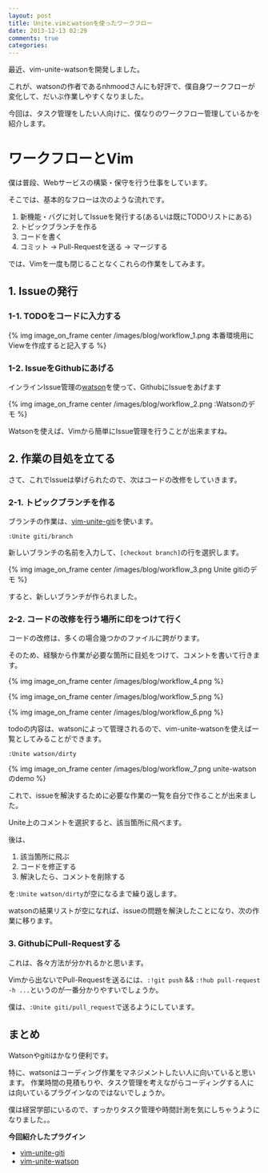 ```yaml
---
layout: post
title: Unite.vimとwatsonを使ったワークフロー
date: 2013-12-13 02:29
comments: true
categories:
---
```


最近、vim-unite-watsonを開発しました。

これが、watsonの作者であるnhmoodさんにも好評で、僕自身ワークフローが変化して、だいぶ作業しやすくなりました。

今回は、タスク管理をしたい人向けに、僕なりのワークフロー管理しているかを紹介します。

<!-- more -->

# ワークフローとVim

僕は普段、Webサービスの構築・保守を行う仕事をしています。

そこでは、基本的なフローは次のような流れです。

1. 新機能・バグに対してIssueを発行する(あるいは既にTODOリストにある)
2. トピックブランチを作る
3. コードを書く
4. コミット -> Pull-Requestを送る -> マージする

では、Vimを一度も閉じることなくこれらの作業をしてみます。

## 1. Issueの発行

### 1-1. TODOをコードに入力する

{% img image_on_frame center /images/blog/workflow_1.png 本番環境用にViewを作成すると記入する %}

### 1-2. IssueをGithubにあげる

インラインIssue管理の[watson](/blog/ruby/how-to-use-watson.html)を使って、GithubにIssueをあげます

{% img image_on_frame center /images/blog/workflow_2.png :Watsonのデモ %}

Watsonを使えば、Vimから簡単にIssue管理を行うことが出来ますね。

## 2. 作業の目処を立てる

さて、これでIssueは挙げられたので、次はコードの改修をしていきます。

### 2-1. トピックブランチを作る

ブランチの作業は、[vim-unite-giti](https://github.com/alpaca-tc/vim-unite-giti)を使います。

```vim
:Unite giti/branch
```

新しいブランチの名前を入力して、`[checkout branch]`の行を選択します。

{% img image_on_frame center /images/blog/workflow_3.png Unite gitiのデモ %}

すると、新しいブランチが作られました。

### 2-2. コードの改修を行う場所に印をつけて行く

コードの改修は、多くの場合幾つかのファイルに跨がります。

そのため、経験から作業が必要な箇所に目処をつけて、コメントを書いて行きます。

{% img image_on_frame center /images/blog/workflow_4.png  %}

{% img image_on_frame center /images/blog/workflow_5.png  %}

{% img image_on_frame center /images/blog/workflow_6.png  %}

todoの内容は、watsonによって管理されるので、vim-unite-watsonを使えば一覧としてみることができます。

```vim
:Unite watson/dirty
```

{% img image_on_frame center /images/blog/workflow_7.png unite-watsonのdemo %}

これで、issueを解決するために必要な作業の一覧を自分で作ることが出来ました。

Unite上のコメントを選択すると、該当箇所に飛べます。

後は、

1. 該当箇所に飛ぶ
2. コードを修正する
3. 解決したら、コメントを削除する

を`:Unite watson/dirty`が空になるまで繰り返します。

watsonの結果リストが空になれば、issueの問題を解決したことになり、次の作業に移ります。

### 3. GithubにPull-Requestする

これは、各々方法が分かれるかと思います。

Vimから出ないでPull-Requestを送るには、`:!git push` && `:!hub pull-request -h ...`というのが一番分かりやすいでしょうか。

僕は、`:Unite giti/pull_request`で送るようにしています。

## まとめ

Watsonやgitiはかなり便利です。

特に、watsonはコーディング作業をマネジメントしたい人に向いていると思います。
作業時間の見積もりや、タスク管理を考えながらコーディングする人には向いているプラグインなのではないでしょうか。

僕は経営学部にいるので、すっかりタスク管理や時間計測を気にしちゃうようになりました。。

**今回紹介したプラグイン**

- [vim-unite-giti](https://github.com/alpaca-tc/vim-unite-giti)
- [vim-unite-watson](https://github.com/alpaca-tc/vim-unite-watson.vim)
